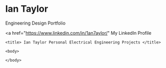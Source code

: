 # Ian Taylor
Engineering Design Portfolio


<html>

<a href="https://www.linkedin.com/in/1an7aylor/" My LinkedIn Profile </a>
	<head> 
	

	<title> Ian Taylor Personal Electrical Engineering Projects </title>
	
	<body>
	
	</body>
	
	

</html>
